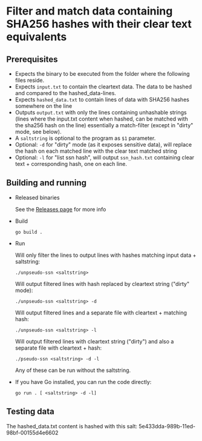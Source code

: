 # Filter and match data containing SHA256 hashes with their clear text equivalents

## Prerequisites

* Expects the binary to be executed from the folder where the following files reside.
* Expects `input.txt` to contain the cleartext data. The data to be hashed and compared to the hashed_data-lines.
* Expects `hashed_data.txt` to contain lines of data with SHA256 hashes somewhere on the line
* Outputs `output.txt` with only the lines containing unhashable strings (lines where the input.txt content when hashed, can be matched with the sha256 hash on the line) essentially a match-filter (except in "dirty" mode, see below).
* A `saltstring` is optional to the program as `$1` parameter.
* Optional: `-d` for "dirty" mode (as it exposes sensitive data), will replace the hash on each matched line with the clear text matched string
* Optional: `-l` for "list ssn hash", will output `ssn_hash.txt` containing clear text + corresponding hash, one on each line. 

## Building and running

* Released binaries

    See the [Releases page](https://github.com/arizon-dread/unpseudo-ssn/releases) for more info

* Build

    `go build .`

* Run

    Will only filter the lines to output lines with hashes matching input data + saltstring:

    `./unpseudo-ssn <saltstring>`

    Will output filtered lines with hash replaced by cleartext string ("dirty" mode):

    `./unpseudo-ssn <saltstring> -d`

    Will output filtered lines and a separate file with cleartext + matching hash:
    
    `./unpseudo-ssn <saltstring> -l`

    Will output filtered lines with cleartext string ("dirty") and also a separate file with cleartext + hash:

    `./pseudo-ssn <saltstring> -d -l`

    Any of these can be run without the saltstring.

* If you have Go installed, you can run the code directly:

    `go run . [ <saltstring> -d -l]`

## Testing data
The hashed_data.txt content is hashed with this salt: 5e433dda-989b-11ed-98bf-00155d4e6602